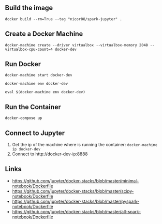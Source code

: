 ## Build the image

`docker build --rm=True --tag "nicor88/spark-jupyter" . `  

## Create a Docker Machine
`docker-machine create --driver virtualbox --virtualbox-memory 2048 --virtualbox-cpu-count=4 docker-dev`

## Run Docker
`docker-machine start docker-dev`

`docker-machine env docker-dev`

`eval $(docker-machine env docker-dev)`

## Run the Container
`docker-compose up`

## Connect to Jupyter
1. Get the ip of the machine where is running the container: `docker-machine ip docker-dev `
2. Connect to http://docker-dev-ip:8888

## Links

* https://github.com/jupyter/docker-stacks/blob/master/minimal-notebook/Dockerfile
* https://github.com/jupyter/docker-stacks/blob/master/scipy-notebook/Dockerfile
* https://github.com/jupyter/docker-stacks/blob/master/pyspark-notebook/Dockerfile
* https://github.com/jupyter/docker-stacks/blob/master/all-spark-notebook/Dockerfile